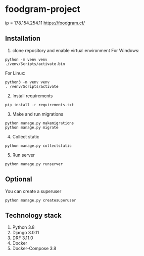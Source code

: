 # foodgram-project

ip = 178.154.254.11 https://foodgram.cf/

## Installation

1. clone repository and enable virtual environment
For Windows:
```
python -m venv venv
./venv/Scripts/activate.bin
```
For Linux:
```
python3 -m venv venv
. /venv/Scripts/activate
```
2. Install requirements
```
pip install -r requirements.txt
```
3. Make and run migrations
```
python manage.py makemigrations
python manage.py migrate
```
4. Collect static
```
python manage.py collectstatic
```
5. Run server
```
python manage.py runserver
```
## Optional
You can create a superuser
```
python manage.py createsuperuser
```
## Technology stack

1. Python 3.8
2. Django 3.0.11
3. DRF 3.11.0
4. Docker
5. Docker-Compose 3.8

